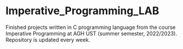# Imperative_Programming_LAB
Finished projects written in C programming language from the course Imperative Programming at AGH UST (summer semester, 2022/2023). 
Repository is updated every week. 
